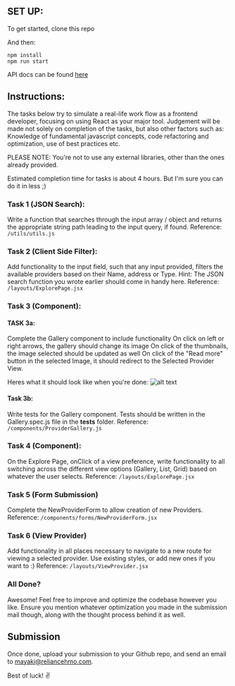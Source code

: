 ## SET UP:
To get started, clone this repo


And then:
```
npm install
npm run start
```

API docs can be found [here](https://bitbucket.org/kangpeinc/front-dev-interview/src/master/doc/API.md)

## Instructions:
The tasks below try to simulate a real-life work flow as a frontend developer, focusing on using React as your major tool. Judgement will be made not solely on completion of the tasks, but also other factors such as: Knowledge of fundamental javascript concepts, code refactoring and optimization, use of best practices etc.

PLEASE NOTE: You're not to use any external libraries, other than the ones already provided.

Estimated completion time for tasks is about 4 hours. But I'm sure you can do it in less ;)

### Task 1 (JSON Search):
Write a function that searches through the input array / object
and returns the appropriate string path leading to the input query, if found.
Reference: `/utils/utils.js`

### Task 2 (Client Side Filter):
Add functionality to the input field, such that any input provided, filters the available providers based on their Name, address or Type. 
Hint: The JSON search function you wrote earlier should come in handy here.
Reference: `/layouts/ExplorePage.jsx`

### Task 3 (Component):
#### TASK 3a:
Complete the Gallery component to include functionality
On click on left or right arrows, the gallery should change its image
On click of the thumbnails, the image selected should be updated as well
On click of the "Read more" button in the selected Image, it should redirect to the Selected Provider View.

Heres what it should look like when you're done:
![alt text](gallery.gif "Gallery Component")



#### Task 3b:
Write tests for the Gallery component. Tests should be written in the Gallery.spec.js file in the __tests__ folder.
Reference: `/components/ProviderGallery.js`

### Task 4 (Component):
On the Explore Page, onClick of a view preference, write functionality to all switching across the different view options (Gallery, List, Grid) based on whatever the user selects.
Reference: `/layouts/ExplorePage.jsx`

### Task 5 (Form Submission)
Complete the NewProviderForm to allow creation of new Providers.
Reference:
`/components/forms/NewProviderForm.jsx`

### Task 6 (View Provider)
Add functionality in all places necessary to navigate to a new route for viewing a selected provider.
Use existing styles, or add new ones if you want to :)
Reference:
`/layouts/ViewProvider.jsx`


### All Done?
Awesome! Feel free to improve and optimize the codebase however you like. Ensure you mention whatever optimization you made in the submission mail though, along with the thought process behind it as well.

## Submission
Once done, upload your submission to your Github repo, and send an email to [mayaki@reliancehmo.com]().

Best of luck! :v:
